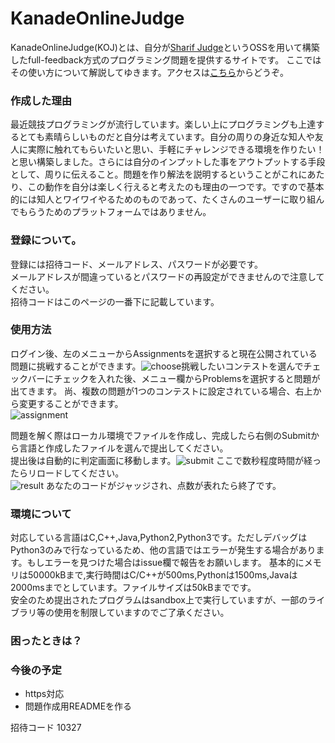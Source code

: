 # KanadeOnlineJudge
KanadeOnlineJudge(KOJ)とは、自分が[Sharif Judge](https://github.com/mjnaderi/Sharif-Judge)というOSSを用いて構築したfull-feedback方式のプログラミング問題を提供するサイトです。 
ここではその使い方について解説してゆきます。アクセスは[こちら](http://koj.eastus.cloudapp.azure.com/)からどうぞ。 

### 作成した理由
最近競技プログラミングが流行しています。楽しい上にプログラミングも上達するとても素晴らしいものだと自分は考えています。自分の周りの身近な知人や友人に実際に触れてもらいたいと思い、手軽にチャレンジできる環境を作りたい！と思い構築しました。さらには自分のインプットした事をアウトプットする手段として、周りに伝えること。問題を作り解法を説明するということがこれにあたり、この動作を自分は楽しく行えると考えたのも理由の一つです。ですので基本的には知人とワイワイやるためのものであって、たくさんのユーザーに取り組んでもらうためのプラットフォームではありません。

### 登録について。
登録には招待コード、メールアドレス、パスワードが必要です。  
メールアドレスが間違っているとパスワードの再設定ができませんので注意してください。  
招待コードはこのページの一番下に記載しています。

### 使用方法
ログイン後、左のメニューからAssignmentsを選択すると現在公開されている問題に挑戦することができます。![choose](https://user-images.githubusercontent.com/47267817/62439247-25409180-b786-11e9-990a-b0d7239e1d5a.png)挑戦したいコンテストを選んでチェックバーにチェックを入れた後、メニュー欄からProblemsを選択すると問題が出てきます。
尚、複数の問題が1つのコンテストに設定されている場合、右上から変更することができます。  
![assignment](https://user-images.githubusercontent.com/47267817/62439254-2f629000-b786-11e9-84c8-8949e509df49.png)

問題を解く際はローカル環境でファイルを作成し、完成したら右側のSubmitから言語と作成したファイルを選んで提出してください。  
提出後は自動的に判定画面に移動します。![submit](https://user-images.githubusercontent.com/47267817/62439264-37bacb00-b786-11e9-942d-07f847f80f3f.png)
ここで数秒程度時間が経ったらリロードしてください。  
![result](https://user-images.githubusercontent.com/47267817/62439271-3d181580-b786-11e9-861c-06ba57196e9c.png)
あなたのコードがジャッジされ、点数が表れたら終了です。

### 環境について
対応している言語はC,C++,Java,Python2,Python3です。ただしデバッグはPython3のみで行なっているため、他の言語ではエラーが発生する場合があります。もしエラーを見つけた場合はissue欄で報告をお願いします。
基本的にメモリは50000kBまで,実行時間はC/C++が500ms,Pythonは1500ms,Javaは2000msまでとしています。ファイルサイズは50kBまでです。  
安全のため提出されたプログラムはsandbox上で実行していますが、一部のライブラリ等の使用を制限していますのでご了承ください。
### 困ったときは？
### 今後の予定
- https対応
- 問題作成用READMEを作る

招待コード 10327

